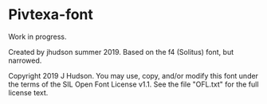 Pivtexa-font
===============


Work in progress.


Created by jhudson summer 2019.
Based on the f4 (Solitus) font, but narrowed.

Copyright 2019 J Hudson. You may use, copy, and/or modify this font 
under the terms of the SIL Open Font License v1.1. See the file 
"OFL.txt" for the full license text.



